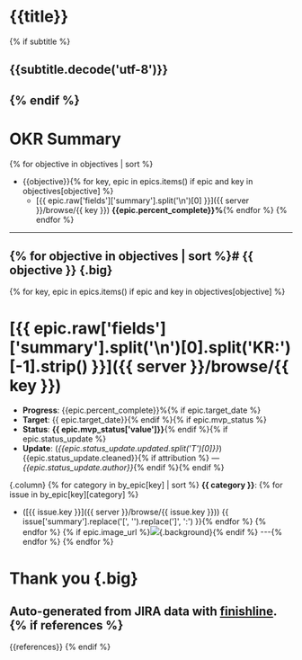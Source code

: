 # {{title}}
{% if subtitle %}
## {{subtitle.decode('utf-8')}}
{% endif %}
---
# OKR Summary
{% for objective in objectives | sort %}
* {{objective}}{% for key, epic in epics.items() if epic and key in objectives[objective] %}
  * [{{ epic.raw['fields']['summary'].split('\n')[0] }}]({{ server }}/browse/{{ key }})  **{{epic.percent_complete}}%**{% endfor %}
{% endfor %}
---
{% for objective in objectives | sort %}# {{ objective }} {.big}
---
{% for key, epic in epics.items() if epic and key in objectives[objective] %}
# [{{ epic.raw['fields']['summary'].split('\n')[0].split('KR:')[-1].strip() }}]({{ server }}/browse/{{ key }})

* **Progress**:  {{epic.percent_complete}}%{% if epic.target_date %}
* **Target**: {{ epic.target_date}}{% endif %}{% if epic.mvp_status %}
* **Status**: **{{ epic.mvp_status['value']}}**{% endif %}{% if epic.status_update %}
* **Update**: (*{{epic.status_update.updated.split('T')[0]}}*) {{epic.status_update.cleaned}}{% if attribution %} — *{{epic.status_update.author}}*{% endif %}{% endif %}

{.column}
{% for category in by_epic[key] | sort %}
**{{ category }}**:
{% for issue in by_epic[key][category] %}
* ([{{ issue.key }}]({{ server }}/browse/{{ issue.key }}))
  {{ issue['summary'].replace('[', '').replace(']', ':') }}{% endfor %}
{% endfor %}
{% if epic.image_url %}![]({{epic.image_url}}){.background}{% endif %}
---{% endfor %}
{% endfor %}
# Thank you {.big}

Auto-generated from JIRA data with [finishline](https://github.com/ralphbean/finishline).
{% if references %}
---
{{references}}
{% endif %}
